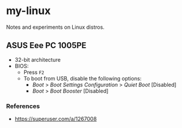 # my-linux

Notes and experiments on Linux distros.

## ASUS Eee PC 1005PE

- 32-bit architecture
- BIOS:
  - Press `F2`
  - To boot from USB, disable the following options:
    - _Boot_ > _Boot Settings Configuration_ > _Quiet Boot_ [Disabled]
    - _Boot_ > _Boot Booster_ [Disabled]

### References

- https://superuser.com/a/1267008
